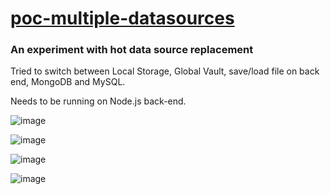 # [poc-multiple-datasources](https://github.com/UniBreakfast/poc-multiple-datasources)

### An experiment with hot data source replacement

Tried to switch between Local Storage, Global Vault, save/load file on back end, MongoDB and MySQL.

Needs to be running on Node.js back-end.

![image](https://github.com/user-attachments/assets/b032f4da-7b95-4133-97d5-36cad38a6dec)

![image](https://github.com/user-attachments/assets/95a3485f-4bf8-48ec-abae-1bdf42f02c8d)

![image](https://github.com/user-attachments/assets/55331d28-244e-423b-84cc-5793daf6c622)

![image](https://github.com/user-attachments/assets/ba162366-a98c-442e-8678-32a1211ee168)

